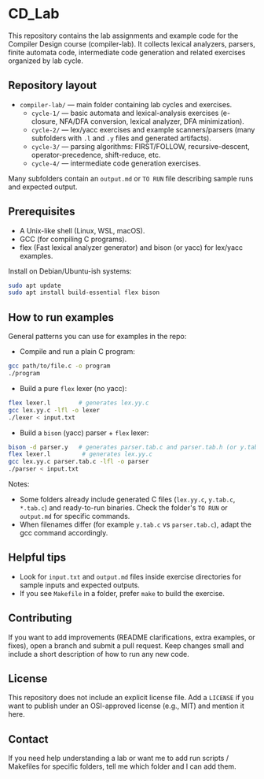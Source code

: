 
# CD_Lab

This repository contains the lab assignments and example code for the Compiler Design course (compiler-lab). It collects lexical analyzers, parsers, finite automata code, intermediate code generation and related exercises organized by lab cycle.

## Repository layout

- `compiler-lab/` — main folder containing lab cycles and exercises.
	- `cycle-1/` — basic automata and lexical-analysis exercises (e-closure, NFA/DFA conversion, lexical analyzer, DFA minimization).
	- `cycle-2/` — lex/yacc exercises and example scanners/parsers (many subfolders with `.l` and `.y` files and generated artifacts).
	- `cycle-3/` — parsing algorithms: FIRST/FOLLOW, recursive-descent, operator-precedence, shift-reduce, etc.
	- `cycle-4/` — intermediate code generation exercises.

Many subfolders contain an `output.md` or `TO RUN` file describing sample runs and expected output.

## Prerequisites

- A Unix-like shell (Linux, WSL, macOS).
- GCC (for compiling C programs).
- flex (Fast lexical analyzer generator) and bison (or yacc) for lex/yacc examples.

Install on Debian/Ubuntu-ish systems:

```bash
sudo apt update
sudo apt install build-essential flex bison
```

## How to run examples

General patterns you can use for examples in the repo:

- Compile and run a plain C program:

```bash
gcc path/to/file.c -o program
./program
```

- Build a pure `flex` lexer (no yacc):

```bash
flex lexer.l        # generates lex.yy.c
gcc lex.yy.c -lfl -o lexer
./lexer < input.txt
```

- Build a `bison` (yacc) parser + `flex` lexer:

```bash
bison -d parser.y   # generates parser.tab.c and parser.tab.h (or y.tab.c/y.tab.h)
flex lexer.l         # generates lex.yy.c
gcc lex.yy.c parser.tab.c -lfl -o parser
./parser < input.txt
```

Notes:
- Some folders already include generated C files (`lex.yy.c`, `y.tab.c`, `*.tab.c`) and ready-to-run binaries. Check the folder's `TO RUN` or `output.md` for specific commands.
- When filenames differ (for example `y.tab.c` vs `parser.tab.c`), adapt the gcc command accordingly.

## Helpful tips

- Look for `input.txt` and `output.md` files inside exercise directories for sample inputs and expected outputs.
- If you see `Makefile` in a folder, prefer `make` to build the exercise.

## Contributing

If you want to add improvements (README clarifications, extra examples, or fixes), open a branch and submit a pull request. Keep changes small and include a short description of how to run any new code.

## License

This repository does not include an explicit license file. Add a `LICENSE` if you want to publish under an OSI-approved license (e.g., MIT) and mention it here.

## Contact

If you need help understanding a lab or want me to add run scripts / Makefiles for specific folders, tell me which folder and I can add them.
